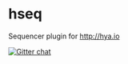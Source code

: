 hseq
====

Sequencer plugin for http://hya.io

[![Gitter chat](https://badges.gitter.im/hyaio.png)](https://gitter.im/hyaio)
